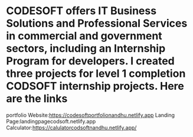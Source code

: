 # CODESOFT offers IT Business Solutions and Professional Services in commercial and government sectors, including an Internship Program for developers. I created three projects for level 1 completion CODSOFT internship projects. Here are the links 
portfolio Website:https://codesoftportfolionandhu.netlify.app
Landing Page:landingpagecodsoft.netlify.app
Calculator:https://calulatorcodsoftnandhu.netlify.app/
